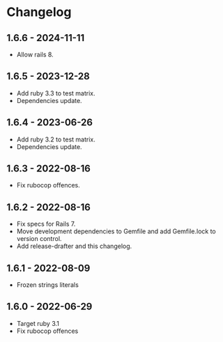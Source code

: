 # Changelog

## 1.6.6 - 2024-11-11

* Allow rails 8.

## 1.6.5 - 2023-12-28

* Add ruby 3.3 to test matrix.
* Dependencies update.

## 1.6.4 - 2023-06-26

* Add ruby 3.2 to test matrix.
* Dependencies update.

## 1.6.3 - 2022-08-16

* Fix rubocop offences.

## 1.6.2 - 2022-08-16

* Fix specs for Rails 7.
* Move development dependencies to Gemfile and add Gemfile.lock to version control.
* Add release-drafter and this changelog.

## 1.6.1 - 2022-08-09

* Frozen strings literals

## 1.6.0 - 2022-06-29

* Target ruby 3.1
* Fix rubocop offences
